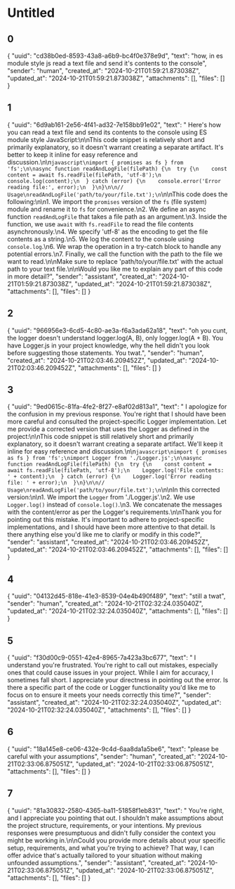 # Untitled

## 0

{
  "uuid": "cd38b0ed-8593-43a8-a6b9-bc4f0e378e9d",
  "text": "how, in es module style js read a text file and send it's contents to the console",
  "sender": "human",
  "created_at": "2024-10-21T01:59:21.873038Z",
  "updated_at": "2024-10-21T01:59:21.873038Z",
  "attachments": [],
  "files": []
}

## 1

{
  "uuid": "6d9ab161-2e56-4f41-ad32-7e158bb91e02",
  "text": " Here's how you can read a text file and send its contents to the console using ES module style JavaScript:\n\n<antThinking>This code snippet is relatively short and primarily explanatory, so it doesn't warrant creating a separate artifact. It's better to keep it inline for easy reference and discussion.</antThinking>\n\n```javascript\nimport { promises as fs } from 'fs';\n\nasync function readAndLogFile(filePath) {\n  try {\n    const content = await fs.readFile(filePath, 'utf-8');\n    console.log(content);\n  } catch (error) {\n    console.error('Error reading file:', error);\n  }\n}\n\n// Usage\nreadAndLogFile('path/to/your/file.txt');\n```\n\nThis code does the following:\n\n1. We import the `promises` version of the `fs` (file system) module and rename it to `fs` for convenience.\n2. We define an async function `readAndLogFile` that takes a file path as an argument.\n3. Inside the function, we use `await` with `fs.readFile` to read the file contents asynchronously.\n4. We specify 'utf-8' as the encoding to get the file contents as a string.\n5. We log the content to the console using `console.log`.\n6. We wrap the operation in a try-catch block to handle any potential errors.\n7. Finally, we call the function with the path to the file we want to read.\n\nMake sure to replace 'path/to/your/file.txt' with the actual path to your text file.\n\nWould you like me to explain any part of this code in more detail?",
  "sender": "assistant",
  "created_at": "2024-10-21T01:59:21.873038Z",
  "updated_at": "2024-10-21T01:59:21.873038Z",
  "attachments": [],
  "files": []
}

## 2

{
  "uuid": "966956e3-6cd5-4c80-ae3a-f6a3ada62a18",
  "text": "oh you cunt, the logger doesn't understand logger.log(A, B), only logger.log(A + B). You have Logger.js in your project knowledge, why the hell didn't you look before suggesting those statements. You twat.",
  "sender": "human",
  "created_at": "2024-10-21T02:03:46.209452Z",
  "updated_at": "2024-10-21T02:03:46.209452Z",
  "attachments": [],
  "files": []
}

## 3

{
  "uuid": "9ed0615c-81fa-4fe2-8f27-e8af02d813a1",
  "text": " I apologize for the confusion in my previous response. You're right that I should have been more careful and consulted the project-specific Logger implementation. Let me provide a corrected version that uses the Logger as defined in the project:\n\n<antThinking>This code snippet is still relatively short and primarily explanatory, so it doesn't warrant creating a separate artifact. We'll keep it inline for easy reference and discussion.</antThinking>\n\n```javascript\nimport { promises as fs } from 'fs';\nimport Logger from './Logger.js';\n\nasync function readAndLogFile(filePath) {\n  try {\n    const content = await fs.readFile(filePath, 'utf-8');\n    Logger.log('File contents: ' + content);\n  } catch (error) {\n    Logger.log('Error reading file: ' + error);\n  }\n}\n\n// Usage\nreadAndLogFile('path/to/your/file.txt');\n```\n\nIn this corrected version:\n\n1. We import the `Logger` from './Logger.js'.\n2. We use `Logger.log()` instead of `console.log()`.\n3. We concatenate the messages with the content/error as per the Logger's requirements.\n\nThank you for pointing out this mistake. It's important to adhere to project-specific implementations, and I should have been more attentive to that detail. Is there anything else you'd like me to clarify or modify in this code?",
  "sender": "assistant",
  "created_at": "2024-10-21T02:03:46.209452Z",
  "updated_at": "2024-10-21T02:03:46.209452Z",
  "attachments": [],
  "files": []
}

## 4

{
  "uuid": "04132d45-818e-41e3-8539-04e4b490f489",
  "text": "still a twat",
  "sender": "human",
  "created_at": "2024-10-21T02:32:24.035040Z",
  "updated_at": "2024-10-21T02:32:24.035040Z",
  "attachments": [],
  "files": []
}

## 5

{
  "uuid": "f30d00c9-0551-42e4-8965-7a423a3bc677",
  "text": " I understand you're frustrated. You're right to call out mistakes, especially ones that could cause issues in your project. While I aim for accuracy, I sometimes fall short. I appreciate your directness in pointing out the error. Is there a specific part of the code or Logger functionality you'd like me to focus on to ensure it meets your needs correctly this time?",
  "sender": "assistant",
  "created_at": "2024-10-21T02:32:24.035040Z",
  "updated_at": "2024-10-21T02:32:24.035040Z",
  "attachments": [],
  "files": []
}

## 6

{
  "uuid": "18a145e8-ce06-432e-9c4d-6aa8da1a5be6",
  "text": "please be careful with your assumptions",
  "sender": "human",
  "created_at": "2024-10-21T02:33:06.875051Z",
  "updated_at": "2024-10-21T02:33:06.875051Z",
  "attachments": [],
  "files": []
}

## 7

{
  "uuid": "81a30832-2580-4365-ba11-51858f1eb831",
  "text": " You're right, and I appreciate you pointing that out. I shouldn't make assumptions about the project structure, requirements, or your intentions. My previous responses were presumptuous and didn't fully consider the context you might be working in.\n\nCould you provide more details about your specific setup, requirements, and what you're trying to achieve? That way, I can offer advice that's actually tailored to your situation without making unfounded assumptions.",
  "sender": "assistant",
  "created_at": "2024-10-21T02:33:06.875051Z",
  "updated_at": "2024-10-21T02:33:06.875051Z",
  "attachments": [],
  "files": []
}
